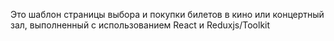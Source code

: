 Это шаблон страницы выбора и покупки билетов в кино или концертный зал, выполненный с использованием React и Reduxjs/Toolkit